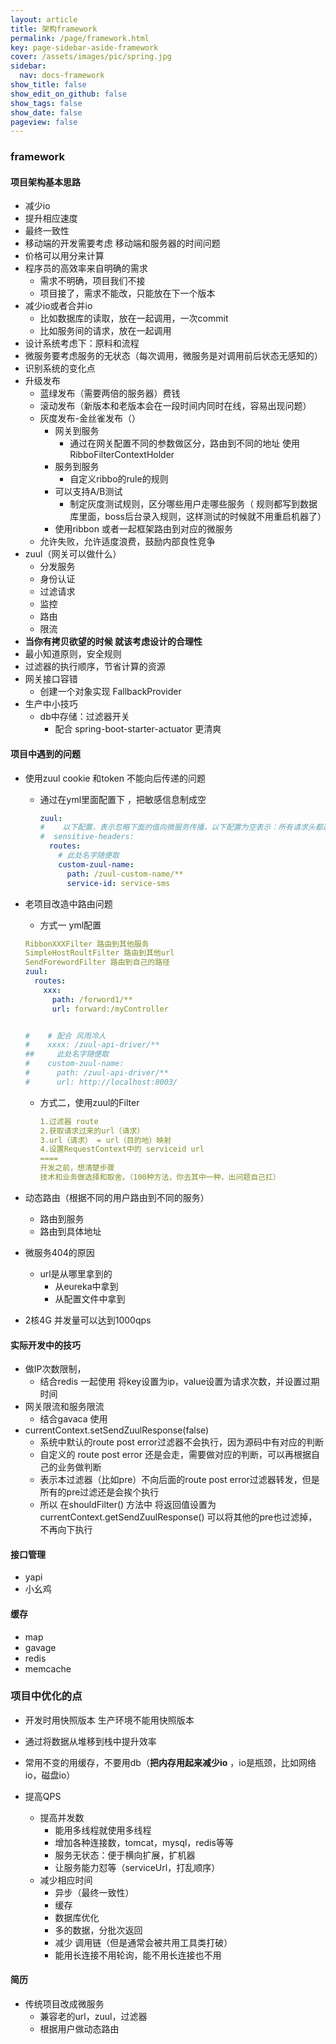 ```yaml
---
layout: article
title: 架构framework
permalink: /page/framework.html
key: page-sidebar-aside-framework
cover: /assets/images/pic/spring.jpg
sidebar:
  nav: docs-framework
show_title: false
show_edit_on_github: false
show_tags: false
show_date: false
pageview: false
---
```

<style>
  .hero-example p {
    margin: .5rem 0;
  }
  .hero-example--height {
    height: 500px;
  }
  .hero-fill-example {
    background-color: #ccc;
  }
  .hero-fill-example--dark {
    background-color: #123;
  }
  .hero-bg-image-example {
    background-image: url("/docs/assets/images/cover14.jpg");
  }
  .hero-bg-image-example--linear-gradient {
    background-image: linear-gradient(135deg, rgba(255, 69, 0, .5), rgba(255, 197, 0, .2)), url("/docs/assets/images/cover3.jpg");
  }
</style>
<div class="hero hero-example hero--dark hero-bg-image-example my-3">
  <div class="hero__content">
    <h3>framework</h3>
  </div>
</div>


#### 项目架构基本思路

- 减少io
- 提升相应速度
- 最终一致性
- 移动端的开发需要考虑 移动端和服务器的时间问题
- 价格可以用分来计算
- 程序员的高效率来自明确的需求
  - 需求不明确，项目我们不接
  - 项目接了，需求不能改，只能放在下一个版本
- 减少io或者合并io
  - 比如数据库的读取，放在一起调用，一次commit
  - 比如服务间的请求，放在一起调用
- 设计系统考虑下：原料和流程
- 微服务要考虑服务的无状态（每次调用，微服务是对调用前后状态无感知的）
- 识别系统的变化点
- 升级发布
  - 蓝绿发布（需要两倍的服务器）费钱
  - 滚动发布（新版本和老版本会在一段时间内同时在线，容易出现问题）
  - 灰度发布-金丝雀发布（）
    - 网关到服务
      - 通过在网关配置不同的参数做区分，路由到不同的地址 使用RibboFilterContextHolder
    - 服务到服务
      - 自定义ribbo的rule的规则
    - 可以支持A/B测试
      - 制定灰度测试规则，区分哪些用户走哪些服务（ 规则都写到数据库里面，boss后台录入规则，这样测试的时候就不用重启机器了）
    - 使用ribbon 或者一起框架路由到对应的微服务
  - 允许失败，允许适度浪费，鼓励内部良性竞争
- zuul（网关可以做什么）
  - 分发服务
  - 身份认证
  - 过滤请求
  - 监控
  - 路由
  - 限流
-  __当你有拷贝欲望的时候  就该考虑设计的合理性__
- 最小知道原则，安全规则
- 过滤器的执行顺序，节省计算的资源
- 网关接口容错
  - 创建一个对象实现 FallbackProvider
- 生产中小技巧
  - db中存储：过滤器开关
    - 配合 spring-boot-starter-actuator 更清爽





#### 项目中遇到的问题

- 使用zuul cookie 和token 不能向后传递的问题

  - 通过在yml里面配置下 ，把敏感信息制成空

    ```yml
    zuul:
    #    以下配置，表示忽略下面的值向微服务传播，以下配置为空表示：所有请求头都透传到后面微服务。
    #  sensitive-headers:
      routes:
        # 此处名字随便取
        custom-zuul-name:
          path: /zuul-custom-name/**
          service-id: service-sms
    ```

- 老项目改造中路由问题

  - 方式一 yml配置

  ```yml
  RibbonXXXFilter 路由到其他服务
  SimpleHostRoultFilter 路由到其他url
  SendForewordFilter 路由到自己的路径
  zuul:
    routes:
      xxx:
        path: /forword1/**
        url: forward:/myController
  
  
  #    # 配合 风雨冷人
  #    xxxx: /zuul-api-driver/**
  ##     此处名字随便取
  #    custom-zuul-name:
  #      path: /zuul-api-driver/**
  #      url: http://localhost:8003/
  ```

  - 方式二，使用zuul的Filter

    ```yml
    1.过滤器 route
    2.获取请求过来的url（请求）
    3.url（请求） = url（目的地）映射
    4.设置RequestContext中的 serviceid url
    ====
    开发之前，想清楚步骤
    技术和业务做选择和取舍。（100种方法，你去其中一种，出问题自己扛）
    ```

- 动态路由（根据不同的用户路由到不同的服务）

  - 路由到服务
  - 路由到具体地址

- 微服务404的原因

  - url是从哪里拿到的
    - 从eureka中拿到
    - 从配置文件中拿到

- 2核4G 并发量可以达到1000qps



#### 实际开发中的技巧

- 做IP次数限制，
  - 结合redis 一起使用 将key设置为ip，value设置为请求次数，并设置过期时间
- 网关限流和服务限流
  - 结合gavaca 使用
- currentContext.setSendZuulResponse(false)
  - 系统中默认的route post error过滤器不会执行，因为源码中有对应的判断
  - 自定义的 route post error 还是会走，需要做对应的判断，可以再根据自己的业务做判断
  - 表示本过滤器（比如pre）不向后面的route post error过滤器转发，但是所有的pre过滤还是会挨个执行
  - 所以 在shouldFilter() 方法中 将返回值设置为  currentContext.getSendZuulResponse() 可以将其他的pre也过滤掉，不再向下执行





#### 接口管理

- yapi
- 小幺鸡

#### 缓存

- map
- gavage
- redis
- memcache

### 项目中优化的点

- 开发时用快照版本 生产环境不能用快照版本

- 通过将数据从堆移到栈中提升效率
- 常用不变的用缓存，不要用db（__把内存用起来减少io__ ，io是瓶颈，比如网络io，磁盘io）
- 提高QPS
  - 提高并发数
    - 能用多线程就使用多线程
    - 增加各种连接数，tomcat，mysql，redis等等
    - 服务无状态：便于横向扩展，扩机器
    - 让服务能力怼等（serviceUrl，打乱顺序）
  - 减少相应时间
    - 异步（最终一致性）
    - 缓存
    - 数据库优化
    - 多的数据，分批次返回
    - 减少 调用链（但是通常会被共用工具类打破）
    - 能用长连接不用轮询，能不用长连接也不用
  
  



#### 简历

- 传统项目改成微服务
  - 兼容老的url，zuul，过滤器
  - 根据用户做动态路由